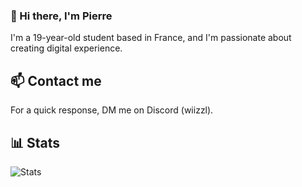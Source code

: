 ### 👋 Hi there, I'm Pierre

I'm a 19-year-old student based in France, and I'm passionate about creating digital experience.

## 📫 Contact me

For a quick response, DM me on Discord (wiizzl).

## 📊​ Stats

![Stats](https://github-readme-stats.vercel.app/api?username=wiizzl&theme=one_dark_pro)
